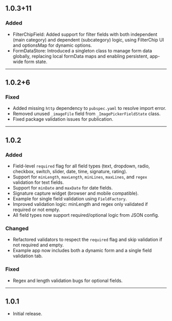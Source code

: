 ## 1.0.3+11
### Added
- FilterChipField: Added support for filter fields with both independent (main category) and dependent (subcategory) logic, using FilterChip UI and optionsMap for dynamic options.
- FormDataStore: Introduced a singleton class to manage form data globally, replacing local formData maps and enabling persistent, app-wide form state.

---

## 1.0.2+6
### Fixed
- Added missing `http` dependency to `pubspec.yaml` to resolve import error.
- Removed unused `_imageFile` field from `_ImagePickerFieldState` class.
- Fixed package validation issues for publication.

---

## 1.0.2
### Added
- Field-level `required` flag for all field types (text, dropdown, radio, checkbox, switch, slider, date, time, signature, rating).
- Support for `minLength`, `maxLength`, `minLines`, `maxLines`, and `regex` validation for text fields.
- Support for `minDate` and `maxDate` for date fields.
- Signature capture widget (browser and mobile compatible).
- Example for single field validation using `FieldFactory`.
- Improved validation logic: minLength and regex only validated if required or not empty.
- All field types now support required/optional logic from JSON config.

### Changed
- Refactored validators to respect the `required` flag and skip validation if not required and empty.
- Example app now includes both a dynamic form and a single field validation tab.

### Fixed
- Regex and length validation bugs for optional fields.

---

## 1.0.1

* Initial release.
